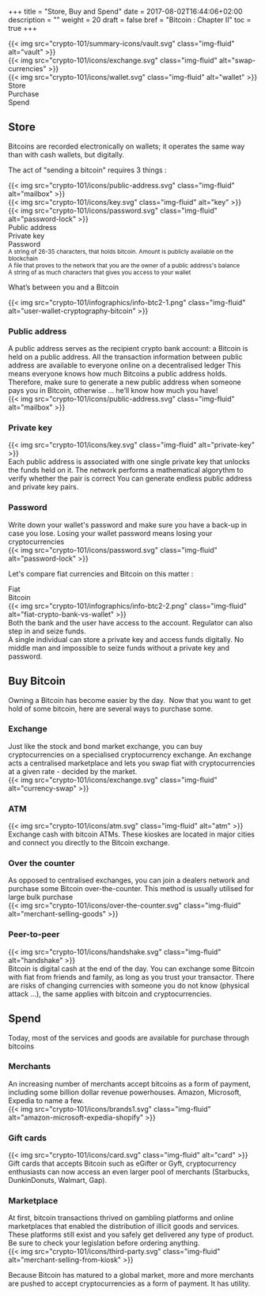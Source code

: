 +++
title = "Store, Buy and Spend"
date = 2017-08-02T16:44:06+02:00
description = ""
weight = 20
draft = false
bref = "Bitcoin : Chapter II"
toc = true
+++


<div class="container">
  <div class="row">
    <div class="col">
     {{< img src="crypto-101/summary-icons/vault.svg" class="img-fluid" alt="vault" >}}
    </div>
    <div class="col">
     {{< img src="crypto-101/icons/exchange.svg" class="img-fluid" alt="swap-currencies" >}}
    </div>
    <div class="col">
     {{< img src="crypto-101/icons/wallet.svg" class="img-fluid" alt="wallet" >}}
    </div>
  </div>
   <div class="row">
    <div class="col">
      Store
    </div>
    <div class="col">
      Purchase
    </div>
    <div class="col">
      Spend
    </div>
  </div>
</div>



## Store



Bitcoins are recorded electronically on wallets; it operates the same way than with cash wallets, but digitally.

The act of "sending a bitcoin" requires 3 things :


<div class="container">
  <div class="row text-center mb-3">
    <div class="col">
     {{< img src="crypto-101/icons/public-address.svg" class="img-fluid" alt="mailbox" >}}
    </div>
    <div class="col">
     {{< img src="crypto-101/icons/key.svg" class="img-fluid" alt="key" >}}
    </div>
    <div class="col">
     {{< img src="crypto-101/icons/password.svg" class="img-fluid" alt="password-lock" >}}
    </div>
  </div>
  <div class="row text-center mb-2">
    <div class="col">
      Public address
    </div>
    <div class="col">
      Private key
    </div>
    <div class="col">
      Password
    </div>
  </div>
  <div class="row text-center">
    <div class="col">
     <small>A string of 26-35 characters, that holds bitcoin. Amount is publicly available on the blockchain</small>
    </div>
    <div class="col">
      <small>A file that proves to the network that you are the owner of a public address's balance</small>
    </div>
    <div class="col">
      <small>A string of as much characters that gives you access to your wallet</small>
    </div>
  </div>
</div>


What’s between you and a Bitcoin


{{< img src="crypto-101/infographics/info-btc2-1.png" class="img-fluid" alt="user-wallet-cryptography-bitcoin" >}}





### Public address



<div class="container">
  <div class="row">
    <div class="col">
      A public address serves as the recipient crypto bank account: a Bitcoin is held on a public address.
      All the transaction information between public address are available to everyone online on a decentralised ledger
      This means everyone knows how much Bitcoins a public address holds. 
      Therefore, make sure to generate a new public address when someone pays you in Bitcoin, otherwise … he’ll know how much you have!
    </div>
    <div class="col">
      {{< img src="crypto-101/icons/public-address.svg" class="img-fluid" alt="mailbox" >}}
    </div>
  </div>
</div>




### Private key



<div class="container">
  <div class="row">
    <div class="col">
      {{< img src="crypto-101/icons/key.svg" class="img-fluid" alt="private-key" >}}
    </div>
    <div class="col">
      Each public address is associated with one single private key that unlocks the funds held on it.  
      The network performs a mathematical algorythm to verify whether the pair is correct
      You can generate endless public address and private key pairs.
    </div>
  </div>
</div>




### Password



<div class="container">
  <div class="row">
    <div class="col">
      Write down your wallet's password and make sure you have a back-up in case you lose.
      Losing your wallet password means losing your cryptocurrencies
    </div>
    <div class="col">
      {{< img src="crypto-101/icons/password.svg" class="img-fluid" alt="password-lock" >}}
    </div>
  </div>
</div>

Let's compare fiat currencies and Bitcoin on this matter :

<div class="container">
  <div class="row">
    <div class="col">
      Fiat
    </div> 
    <div class="col">
      Bitcoin
    </div>
  </div>
  <div class="row">
    <div class="col">
      {{< img src="crypto-101/infographics/info-btc2-2.png" class="img-fluid" alt="fiat-crypto-bank-vs-wallet" >}}
    </div> 
  </div>
  <div class="row">
    <div class="col">
     Both the bank and the user have access to the account. Regulator can also step in and seize funds. 
    </div> 
    <div class="col">
      A single individual can store a private key and access funds digitally. No middle man and impossible to seize funds without a private key and password.
    </div>
  </div>




## Buy Bitcoin



Owning a Bitcoin has become easier by the day. 
Now that you want to get hold of some bitcoin, here are several ways to purchase some.




### Exchange


<div class="container">
  <div class="row">
    <div class="col">
      Just like the stock and bond market exchange, you can buy cryptocurrencies on a specialised cryptocurrency exchange. An exchange acts a centralised marketplace and lets you swap fiat with cryptocurrencies at a given rate - decided by the market.
    </div>
    <div class="col">
       {{< img src="crypto-101/icons/exchange.svg" class="img-fluid" alt="currency-swap" >}}
    </div>
  </div>
</div>



### ATM


<div class="container">
  <div class="row">
    <div class="col">
       {{< img src="crypto-101/icons/atm.svg" class="img-fluid" alt="atm" >}}
    </div>
    <div class="col">
      Exchange cash with bitcoin ATMs. These kioskes are located in major cities and connect you directly to the Bitcoin exchange.
    </div>
  </div>
</div>



### Over the counter 


<div class="container">
  <div class="row">
    <div class="col">
      As opposed to centralised exchanges, you can join a dealers network and purchase some Bitcoin over-the-counter. This method is usually utilised for large bulk purchase
    </div>
    <div class="col">
       {{< img src="crypto-101/icons/over-the-counter.svg" class="img-fluid" alt="merchant-selling-goods" >}}
    </div>
  </div>
</div>



### Peer-to-peer


<div class="container">
  <div class="row">
    <div class="col">
       {{< img src="crypto-101/icons/handshake.svg" class="img-fluid" alt="handshake" >}}
    </div>
    <div class="col">
     Bitcoin is digital cash at the end of the day. You can exchange some Bitcoin with fiat from friends and family, as long as you trust your transactor. There are risks of changing currencies with someone you do not know (physical attack ...), the same applies with bitcoin and cryptocurrencies.
    </div>
  </div>
</div>





## Spend




Today, most of the services and goods are available for purchase through bitcoins



### Merchants


<div class="container">
  <div class="row">
    <div class="col">
     An increasing number of merchants accept bitcoins as a form of payment, including some billion dollar revenue powerhouses. Amazon, Microsoft, Expedia to name a few.
    </div>
    <div class="col">
       {{< img src="crypto-101/icons/brands1.svg" class="img-fluid" alt="amazon-microsoft-expedia-shopify" >}}
    </div>
  </div>
</div>



###  Gift cards


<div class="container">
  <div class="row">
    <div class="col">
     {{< img src="crypto-101/icons/card.svg" class="img-fluid" alt="card" >}}
    </div>
    <div class="col">
     Gift cards that accepts Bitcoin such as eGifter or Gyft, cryptocurrency enthusiasts can now access an even larger pool of merchants (Starbucks, DunkinDonuts, Walmart, Gap). 
    </div>
  </div>
</div>



### Marketplace


<div class="container">
  <div class="row">
    <div class="col">
    At first, bitcoin transactions thrived on gambling platforms and online marketplaces that enabled the distribution of illicit goods and services. These platforms still exist and you safely get delivered any type of product. Be sure to check your legislation before ordering anything.
    </div>
    <div class="col">
     {{< img src="crypto-101/icons/third-party.svg" class="img-fluid" alt="merchant-selling-from-kiosk" >}}
    </div>
  </div>
</div>


Because Bitcoin has matured to a global market, more and more merchants are pushed to accept cryptocurrencies as a form of payment.
It has utility.

